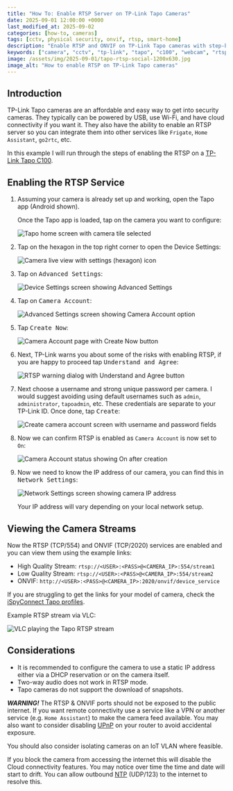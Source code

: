 ```yaml
---
title: "How To: Enable RTSP Server on TP-Link Tapo Cameras"
date: 2025-09-01 12:00:00 +0000
last_modified_at: 2025-09-02
categories: [how-to, cameras]
tags: [cctv, physical security, onvif, rtsp, smart-home]
description: "Enable RTSP and ONVIF on TP-Link Tapo cameras with step-by-step instructions, example URLs, and security tips for use with VLC, Home Assistant, and Frigate."
keywords: ["camera", "cctv", "tp-link", "tapo", "c100", "webcam", "rtsp"]
image: /assets/img/2025-09-01/tapo-rtsp-social-1200x630.jpg
image_alt: "How to enable RTSP on TP-Link Tapo cameras"
---
```


## Introduction

TP-Link Tapo cameras are an affordable and easy way to get into security cameras. They typically can be powered by USB, use Wi-Fi, and have cloud connectivity if you want it. They also have the ability to enable an RTSP server so you can integrate them into other services like `Frigate`, `Home Assistant`, `go2rtc`, etc.

In this example I will run through the steps of enabling the RTSP on a [TP-Link Tapo C100](https://www.tp-link.com/home-networking/cloud-camera/tapo-c100/).

## Enabling the RTSP Service

1. Assuming your camera is already set up and working, open the Tapo app (Android shown).

    Once the Tapo app is loaded, tap on the camera you want to configure:

    ![Tapo home screen with camera tile selected](/assets/img/2025-09-01/Screenshot_20250902-121904_1_230x512.webp)

2. Tap on the hexagon in the top right corner to open the Device Settings:

    ![Camera live view with settings (hexagon) icon](/assets/img/2025-09-01/Screenshot_20250902-121936_1_230x512.webp)

3. Tap on <kbd>Advanced Settings</kbd>:

    ![Device Settings screen showing Advanced Settings](/assets/img/2025-09-01/Screenshot_20250902-121948_1_230x512.webp)

4. Tap on <kbd>Camera Account</kbd>:

    ![Advanced Settings screen showing Camera Account option](/assets/img/2025-09-01/Screenshot_20250902-121957_1_230x512.webp)

5. Tap <kbd>Create Now</kbd>:

    ![Camera Account page with Create Now button](/assets/img/2025-09-01/Screenshot_20250902-122005_1_230x512.webp)

6. Next, TP-Link warns you about some of the risks with enabling RTSP, if you are happy to proceed tap <kbd>Understand and Agree</kbd>:

    ![RTSP warning dialog with Understand and Agree button](/assets/img/2025-09-01/Screenshot_20250902-122013_1_230x512.webp)

7. Next choose a username and strong unique password per camera. I would suggest avoiding using default usernames such as `admin`, `administrator`, `tapoadmin`, etc. These credentials are separate to your TP-Link ID. Once done, tap <kbd>Create</kbd>:

    ![Create camera account screen with username and password fields](/assets/img/2025-09-01/Screenshot_20250902-122114_1_230x512.webp)

8. Now we can confirm RTSP is enabled as `Camera Account` is now set to `On`:

    ![Camera Account status showing On after creation](/assets/img/2025-09-01/Screenshot_20250902-123259_1_230x512.webp)

9. Now we need to know the IP address of our camera, you can find this in <kbd>Network Settings</kbd>:

    ![Network Settings screen showing camera IP address](/assets/img/2025-09-01/Screenshot_20250902-123315_1_230x512.webp)

    Your IP address will vary depending on your local network setup.

## Viewing the Camera Streams

Now the RTSP (TCP/554) and ONVIF (TCP/2020) services are enabled and you can view them using the example links:

* High Quality Stream: `rtsp://<USER>:<PASS>@<CAMERA_IP>:554/stream1`
* Low Quality Stream: `rtsp://<USER>:<PASS>@<CAMERA_IP>:554/stream2`
* ONVIF: `http://<USER>:<PASS>@<CAMERA_IP>:2020/onvif/device_service`

If you are struggling to get the links for your model of camera, check the [iSpyConnect Tapo profiles](https://www.ispyconnect.com/camera/tapo).

Example RTSP stream via VLC:

![VLC playing the Tapo RTSP stream](/assets/img/2025-09-01/Screenshot_2025-09-02_143647_1_728x512.webp)

## Considerations

* It is recommended to configure the camera to use a static IP address either via a DHCP reservation or on the camera itself.
* Two-way audio does not work in RTSP mode.
* Tapo cameras do not support the download of snapshots.

***WARNING!*** The RTSP & ONVIF ports should not be exposed to the public internet. If you want remote connectivity use a service like a VPN or another service (e.g. `Home Assistant`) to make the camera feed available. You may also want to consider disabling [UPnP](https://en.wikipedia.org/wiki/Universal_Plug_and_Play) on your router to avoid accidental exposure.

You should also consider isolating cameras on an IoT VLAN where feasible.

If you block the camera from accessing the internet this will disable the Cloud connectivity features. You may notice over time the time and date will start to drift. You can allow outbound [NTP](https://en.wikipedia.org/wiki/Network_Time_Protocol) (UDP/123) to the internet to resolve this.
